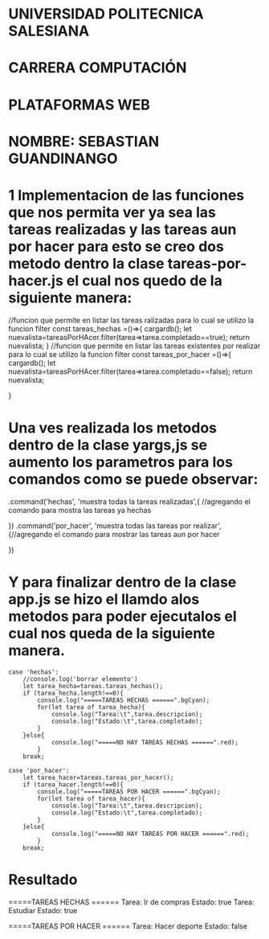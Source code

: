 #               UNIVERSIDAD POLITECNICA SALESIANA
#                       CARRERA COMPUTACIÓN
#                         PLATAFORMAS WEB

# NOMBRE: SEBASTIAN GUANDINANGO


# 1 Implementacion de las funciones que nos permita ver ya sea las tareas realizadas y las tareas aun por hacer para esto se creo dos metodo dentro la clase tareas-por-hacer.js el cual nos quedo de la siguiente manera:

//funcion que permite en listar las tareas ralizadas para lo cual se utilizo la funcion filter
const tareas_hechas =()=>{
    cargardb();
    let nuevalista=tareasPorHAcer.filter(tarea=>tarea.completado==true);
    return nuevalista;
}
//funcion que permite en listar las tareas existentes por realizar para lo cual se utilizo la funcion filter
const tareas_por_hacer =()=>{
    cargardb();
    let nuevalista=tareasPorHAcer.filter(tarea=>tarea.completado==false);
    return nuevalista;

}

# Una ves realizada los metodos dentro de la clase yargs,js se aumento los parametros para los comandos como se puede observar:

.command('hechas', 'muestra todas la tareas realizadas',{ //agregando el comando para mostra las tareas ya hechas
    
       
   })
   .command('por_hacer', 'muestra todas las tareas por realizar',{//agregando el comando para mostrar las tareas aun por hacer
           
   })


   # Y para finalizar dentro de la clase app.js se hizo el llamdo alos metodos para poder ejecutalos el cual nos queda de la siguiente manera.

    case 'hechas':
        //console.log('borrar elemento')
        let tarea_hecha=tareas.tareas_hechas();
        if (tarea_hecha.length!==0){
            console.log("=====TAREAS HECHAS ======".bgCyan);
            for(let tarea of tarea_hecha){
                console.log("Tarea:\t",tarea.descripcion);
                console.log("Estado:\t",tarea.completado);
            }
        }else{
                console.log("=====NO HAY TAREAS HECHAS ======".red);
            }
        break;
    
    case 'por_hacer':
        let tarea_hacer=tareas.tareas_por_hacer();
        if (tarea_hacer.length!==0){
            console.log("=====TAREAS POR HACER ======".bgCyan);
            for(let tarea of tarea_hacer){
                console.log("Tarea:\t",tarea.descripcion);
                console.log("Estado:\t",tarea.completado);
            }
        }else{
                console.log("=====NO HAY TAREAS POR HACER ======".red);
            }
        break;

# Resultado

=====TAREAS HECHAS ======
Tarea:   Ir de compras
Estado:  true
Tarea:   Estudiar
Estado:  true

=====TAREAS POR HACER ======
Tarea:   Hacer deporte
Estado:  false